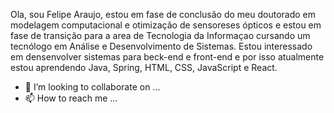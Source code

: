 Ola, sou Felipe Araujo, estou em fase de conclusão do meu doutorado em modelagem computacional e otimização de sensoreses ópticos e estou em fase de transição para a area de Tecnologia da Informaçao cursando um tecnólogo em Análise e Desenvolvimento de Sistemas. Estou interessado em densenvolver sistemas para beck-end e front-end e por isso atualmente estou aprendendo Java, Spring, HTML, CSS, JavaScript e React.
- 💞️ I’m looking to collaborate on ...
- 📫 How to reach me ...


